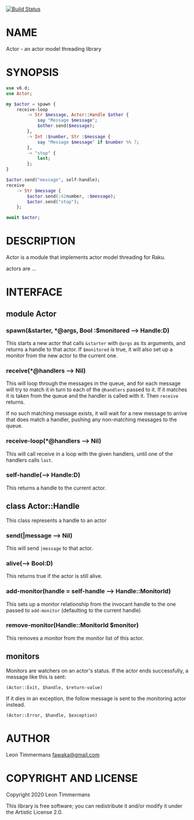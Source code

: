 [![Build Status](https://travis-ci.org/Leont/raku-actor.svg?branch=master)](https://travis-ci.org/Leont/raku-actor)

NAME
====

Actor - an actor model threading library

SYNOPSIS
========

```raku
use v6.d;
use Actor;

my $actor = spawn {
    receive-loop
        -> Str $message, Actor::Handle $other {
            say "Message $message";
            $other.send($message);
        },
        -> Int :$number, Str :$message {
            say "Message $message" if $number %% 7;
        },
        -> "stop" {
            last;
        };
}

$actor.send("message", self-handle);
receive
    -> Str $message {
        $actor.send(:42number, :$message);
        $actor.send("stop");
    };

await $actor;
```

DESCRIPTION
===========

Actor is a module that implements actor model threading for Raku.

actors are …

INTERFACE
=========

module Actor
------------

### spawn(&starter, *@args, Bool :$monitored --> Handle:D)

This starts a new actor that calls `&starter` with `@args` as its arguments, and returns a handle to that actor. If `$monitored` is true, it will also set up a monitor from the new actor to the current one.

### receive(*@handlers --> Nil)

This will loop through the messages in the queue, and for each message will try to match it in turn to each of the `@handlers` passed to it. If it matches it is taken from the queue and the handler is called with it. Then `receive` returns.

If no such matching message exists, it will wait for a new message to arrive that does match a handler, pushing any non-matching messages to the queue.

### receive-loop(*@handlers --> Nil)

This will call receive in a loop with the given handlers, until one of the handlers calls `last`.

### self-handle(--> Handle:D)

This returns a handle to the current actor.

class Actor::Handle
-------------------

This class represents a handle to an actor

### send(|message --> Nil)

This will send `|message` to that actor.

### alive(--> Bool:D)

This returns true if the actor is still alive.

### add-monitor(handle = self-handle --> Handle::MonitorId)

This sets up a monitor relationship from the invocant handle to the one passed to `add-monitor` (defaulting to the current handle)

### remove-monitor(Handle::MonitorId $monitor)

This removes a monitor from the monitor list of this actor.

monitors
--------

Monitors are watchers on an actor's status. If the actor ends successfully, a message like this is sent:

    (Actor::Exit, $handle, $return-value)

If it dies in an exception, the follow message is sent to the monitoring actor instead.

    (Actor::Error, $handle, $exception)

AUTHOR
======

Leon Timmermans <fawaka@gmail.com>

COPYRIGHT AND LICENSE
=====================

Copyright 2020 Leon Timmermans

This library is free software; you can redistribute it and/or modify it under the Artistic License 2.0.

